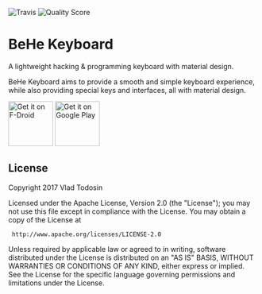 ![Travis](https://img.shields.io/travis/VladThodo/behe-keyboard.svg?style=flat-square)
![Quality Score](https://img.shields.io/scrutinizer/g/VladThodo/behe-keyboard.svg?style=flat-square)



# BeHe Keyboard

A lightweight hacking &amp; programming keyboard with material design.

BeHe Keyboard aims to provide a smooth and simple keyboard experience, while also providing special keys and interfaces, all with material design.

<a href="https://f-droid.org/packages/com.vlath.keyboard/" target="_blank">
<img src="https://f-droid.org/badge/get-it-on.png" alt="Get it on F-Droid" height="90"/></a>
<a href="https://play.google.com/store/apps/details?id=com.vlath.keyboard" target="_blank">
<img src="https://play.google.com/intl/en_us/badges/images/generic/en-play-badge.png" alt="Get it on Google Play" height="90"/></a>

## License
 Copyright 2017 Vlad Todosin
 
 Licensed under the Apache License, Version 2.0 (the "License");
 you may not use this file except in compliance with the License.
 You may obtain a copy of the License at
 
     http://www.apache.org/licenses/LICENSE-2.0
 
 Unless required by applicable law or agreed to in writing, software
 distributed under the License is distributed on an "AS IS" BASIS,
 WITHOUT WARRANTIES OR CONDITIONS OF ANY KIND, either express or implied.
 See the License for the specific language governing permissions and
 limitations under the License.
